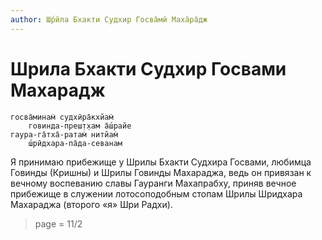 ```yaml
---
author: Ш́рӣла Бхакти Судхир Госва̄мӣ Маха̄ра̄дж
---
```


# Шрила Бхакти Судхир Госвами Махарадж

    госва̄минам̇ судхӣра̄кхйам̇
        говинда-преш̣т̣хам а̄ш́райе
    гаура-га̄тха̄-ратам̇ нитйам̇
        ш́рӣдхара-па̄да-севанам

Я принимаю прибежище у Шрилы Бхакти Судхира Госвами, любимца Говинды (Кришны) и Шрилы Говинды Махараджа, ведь он привязан к вечному воспеванию славы Гауранги Махапрабху, приняв вечное прибежище в служении лотосоподобным стопам Шрилы Шридхара Махараджа (второго «я» Шри Радхи).


> page = 11/2
